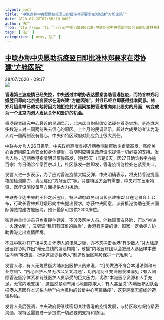 ```yaml
---
layout: post
title: "中联办称中央愿助抗疫翌日即批准林郑要求在港协建“方舱医院”"
date: 2020-07-28T07:56:10.000Z
author: 法广
from: http://www.rfi.fr//cn/中国/20200728-中联办称中央愿助抗疫翌日即批准林郑要求在港协建-方舱医院
tags: [ 法广 ]
categories: [ news, 法广 ]
---
```

<!--1595922970000-->
[中联办称中央愿助抗疫翌日即批准林郑要求在港协建“方舱医院”](http://www.rfi.fr//cn/%E4%B8%AD%E5%9B%BD/20200728-%E4%B8%AD%E8%81%94%E5%8A%9E%E7%A7%B0%E4%B8%AD%E5%A4%AE%E6%84%BF%E5%8A%A9%E6%8A%97%E7%96%AB%E7%BF%8C%E6%97%A5%E5%8D%B3%E6%89%B9%E5%87%86%E6%9E%97%E9%83%91%E8%A6%81%E6%B1%82%E5%9C%A8%E6%B8%AF%E5%8D%8F%E5%BB%BA-%E6%96%B9%E8%88%B1%E5%8C%BB%E9%99%A2)
------

<div>
<div>28/07/2020 - 09:37</div><img src="https://s.rfi.fr/media/display/d39a7ccc-b916-11ea-8003-005056bff430/w:310/p:16x9/wg-3.jpg"><p><strong>香港第三波疫情已经失控，中央透过中联办表达愿意协助香港抗疫，而特首林郑月娥翌日即向北京提出要求在港兴建“方舱医院”，并且已经立即获得批准同意。林郑月娥此举已成功地将因为她拒绝封关而间接把香港推向如此恶劣的局面，转变成为一个北京向港人表达关怀和爱护的机会。</strong></p><div class="t-content__body u-clearfix"><div class="m-interstitial"></div><p>香港民意研究中心最近的民调显示，北京迳自炮制国安法硬在香港实施，是造成大多数港人对一国两制失去信心的原因。上个月的民调显示，超过六成受访者认为港人对一国两制没有信心，中央和特区政府对此应负上很大责任。</p><p>中联办发言人26日表示，中央政府高度重视近期香港新冠肺炎疫情高发，高度关心香港同胞生命安全和身体健康，将随时应特区政府请求提供一切必要的支持。发言人称，近期香港疫情明显反弹高发，连续5天（应是6天，因27日确诊数字亦逾百宗）每日确诊个案百宗以上，社区暴发一触即发，香港疫情防控处在紧要关口。</p><p>发言人进一步表示，为了应对香港疫情大幅反弹，中央明确表示，将支持香港提高核酸检测能力、协助建设“方舱医院”等。只要特区方面有需要，中央将在医用物资、医疗设施设备等方面提供大力援助。</p><p>中联办传达中央的关怀之后翌日，特区政府政务司司长张建宗27日在记者会上公布，行政长官林郑月娥已向中央提出要求，亦获中央同意，派员抵港协助在亚洲国际博览馆建方舱医院，预计最多可提供2000床位。</p><p>张建宗重申派员只负责硬件建设，不涉及医护人员。他称国家有经验，可以“神速  、火速做到”，又强调“我们有国家的后盾”，香港有需要的话，国家一定会尽力协助香港走出疫情困境。</p><p>不过中联办在广播中央关怀港人的讯息之际，亦不忘抨击香港“有少数人”对大陆施出医疗协助作出“毫无底线的造谣构陷”，散播“内地医疗团队会把港人基因样本送往内地”等流言，批评这些少数港人“制造政治区隔和保护一己私利”。</p><p>发言人称，有人无端质疑大陆派出医护人员来港，“相关做法不符合本港法例和专业守则”、“内地医护人员无法以英文沟通”，对内地同业充满傲慢和偏见；有人罔顾香港医疗体系和前线医护人员承受的巨大压力，谎称“本港医疗资源和人手充足，无需内地支援”，这显然是别有用心地自欺欺人；有人甚至说“内地医疗团队会把港人基因样本送往内地”“内地机构的诊断中心可能播疫”，这更是毫无底线的造谣构陷。</p><p>发言人最后强调，中央政府将继续密切关注香港的疫情发展，与特区政府保持紧密沟通，视特区需要进一步提供一切必要的支持和协助。</p><div class="o-self-promo o-self-promo--nl o-self-promo--hidden" data-selfpromo-newsletter></div><div class="o-self-promo o-self-promo--app o-self-promo--hidden" data-selfpromo-app></div></div>
</div>
